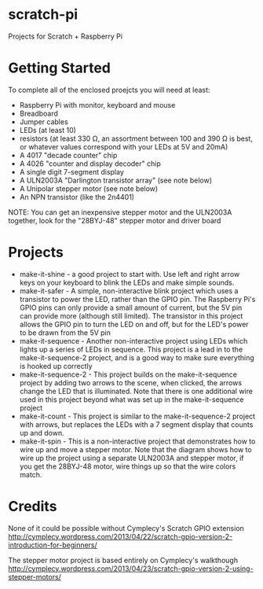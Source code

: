 scratch-pi
==========

Projects for Scratch + Raspberry Pi

Getting Started
===============

To complete all of the enclosed proejcts you will need at least:
* Raspberry Pi with monitor, keyboard and mouse
* Breadboard
* Jumper cables
* LEDs (at least 10)
* resistors (at least 330 &#8486;, an assortment between 100 and 390 &#8486; is best, or whatever values correspond with your LEDs at 5V and 20mA)
* A 4017 "decade counter" chip
* A 4026 "counter and display decoder" chip
* A single digit 7-segment display
* A ULN2003A "Darlington transistor array" (see note below)
* A Unipolar stepper motor (see note below)
* An NPN transistor (like the 2n4401)

NOTE: You can get an inexpensive stepper motor and the ULN2003A together, look for the "28BYJ-48" stepper motor and driver board

Projects
========

* make-it-shine - a good project to start with. Use left and right arrow keys on your keyboard to blink the LEDs and make simple sounds.
* make-it-safer - A simple, non-interactive blink project which uses a transistor to power the LED, rather than the GPIO pin. The Raspberry Pi's GPIO pins can only provide a small amount of current, but the 5V pin can provide more (although still limited). The transistor in this project allows the GPIO pin to turn the LED on and off, but for the LED's power to be drawn from the 5V pin
* make-it-sequence - Another non-interactive project using LEDs which lights up a series of LEDs in sequence. This project is a lead in to the make-it-sequence-2 project, and is a good way to make sure everything is hooked up correctly
* make-it-sequence-2 - This project builds on the make-it-sequence project by adding two arrows to the scene, when clicked, the arrows change the LED that is illuminated. Note that there is one additional wire used in this project beyond what was set up in the make-it-sequence project
* make-it-count - This project is similar to the make-it-sequence-2 project with arrows, but replaces the LEDs with a 7 segment display that counts up and down.
* make-it-spin - This is a non-interactive project that demonstrates how to wire up and move a stepper motor. Note that the diagram shows how to wire up the project using a separate ULN2003A and stepper motor, if you get the 28BYJ-48 motor, wire things up so that the wire colors match.


Credits
=======

None of it could be possible without Cymplecy's Scratch GPIO extension
http://cymplecy.wordpress.com/2013/04/22/scratch-gpio-version-2-introduction-for-beginners/

The stepper motor project is based entirely on Cymplecy's walkthough
http://cymplecy.wordpress.com/2013/04/23/scratch-gpio-version-2-using-stepper-motors/
